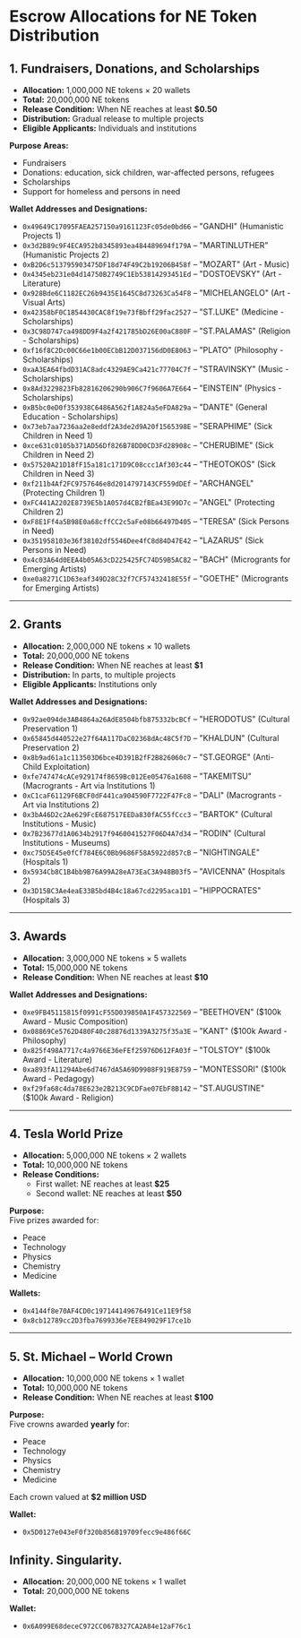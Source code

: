 # Escrow Allocations for NE Token Distribution

## 1. Fundraisers, Donations, and Scholarships

- **Allocation:** 1,000,000 NE tokens × 20 wallets  
- **Total:** 20,000,000 NE tokens  
- **Release Condition:** When NE reaches at least **$0.50**  
- **Distribution:** Gradual release to multiple projects  
- **Eligible Applicants:** Individuals and institutions  

**Purpose Areas:**
- Fundraisers  
- Donations: education, sick children, war-affected persons, refugees  
- Scholarships  
- Support for homeless and persons in need  

**Wallet Addresses and Designations:**
- `0x49649C17095FAEA257150a9161123Fc05de0bd66` – "GANDHI" (Humanistic Projects 1)  
- `0x3d2B89c9F4ECA952b8345893ea484489694f179A` – "MARTINLUTHER" (Humanistic Projects 2)  
- `0xB2D6c513795903475DF18d74F49C2b19206B458f` – "MOZART" (Art - Music)  
- `0x4345eb231e04d14750B2749C1Eb53814293451Ed` – "DOSTOEVSKY" (Art - Literature)  
- `0x928Bde6C1182EC26b9435E1645C8d73263Ca54F8` – "MICHELANGELO" (Art - Visual Arts)  
- `0x42358bF0C1854430CAC8f19e73fBbff29fac2527` – "ST.LUKE" (Medicine - Scholarships)  
- `0x3C98D747ca498DD9F4a2f421785bD26E00aC880F` – "ST.PALAMAS" (Religion - Scholarships)  
- `0xf16f8C2Dc00C66e1b00ECbB12D037156dD0E8063` – "PLATO" (Philosophy - Scholarships)  
- `0xaA3EA64fbdD31AC8adc4329AE9Ca421c77704C7f` – "STRAVINSKY" (Music - Scholarships)  
- `0x8Ad3229823Fb82816206290b906C7f9606A7E664` – "EINSTEIN" (Physics - Scholarships)  
- `0xB5bc0eD0f353938C6486A562f1A824a5eFDA829a` – "DANTE" (General Education - Scholarships)  
- `0x73eb7aa7236aa2e8eddf2A3de2d9A20f1565398E` – "SERAPHIME" (Sick Children in Need 1)  
- `0xce631c0105b371AD56Df826B78DD0CD3Fd28908c` – "CHERUBIME" (Sick Children in Need 2)  
- `0x57520A21D18fF15a181c171D9C08ccc1Af303c44` – "THEOTOKOS" (Sick Children in Need 3)  
- `0xf211b4Af2FC9757646e8d2014797143CF559dDEf` – "ARCHANGEL" (Protecting Children 1)  
- `0xFC441A2202E8739E5b1A057d4CB2fBEa43E99D7c` – "ANGEL" (Protecting Children 2)  
- `0xF8E1Ff4a5B98E0a68cffCC2c5aFe08b66497D405` – "TERESA" (Sick Persons in Need)  
- `0x351958103e36f38102df5546Dee4fC8d84D47E42` – "LAZARUS" (Sick Persons in Need)  
- `0x4c03A64d0EEA4b05A63cD225425FC74D59B5AC82` – "BACH" (Microgrants for Emerging Artists)  
- `0xe0a8271C1D63eaf349D28C32f7CF57432418E55f` – "GOETHE" (Microgrants for Emerging Artists)  

---

## 2. Grants

- **Allocation:** 2,000,000 NE tokens × 10 wallets  
- **Total:** 20,000,000 NE tokens  
- **Release Condition:** When NE reaches at least **$1**  
- **Distribution:** In parts, to multiple projects  
- **Eligible Applicants:** Institutions only  

**Wallet Addresses and Designations:**
- `0x92ae094de3AB4864a26AdE8504bfb875332bcBCf` – "HERODOTUS" (Cultural Preservation 1)  
- `0x65845d440522e27f64A117DaC02368dAc48C5f7D` – "KHALDUN" (Cultural Preservation 2)  
- `0x8b9ad61a1c113503D6bce4D391B2fF2B826060c7` – "ST.GEORGE" (Anti-Child Exploitation)  
- `0xfe747474cACe929174f8659Bc012Ee05476a1608` – "TAKEMITSU" (Macrogrants - Art via Institutions 1)  
- `0xC1caF61129F6BCF0dF441ca904590F7722F47Fc8` – "DALI" (Macrogrants - Art via Institutions 2)  
- `0x3bA46D2c2Ae629FcE687517EEDa830fAC55fCcc3` – "BARTOK" (Cultural Institutions - Music)  
- `0x7B23677d1A0634b2917f9460041527F06D4A7d34` – "RODIN" (Cultural Institutions - Museums)  
- `0xc75D5E45e0fCf784E6C0Bb9686F58A5922d857cB` – "NIGHTINGALE" (Hospitals 1)  
- `0x5934Cb8C1B4bb9B76A99A28eA73EaC3A948B03f5` – "AVICENNA" (Hospitals 2)  
- `0x3D15BC3Ae4eaE33B5bd4B4c18a67cd2295aca1D1` – "HIPPOCRATES" (Hospitals 3)  

---

## 3. Awards

- **Allocation:** 3,000,000 NE tokens × 5 wallets  
- **Total:** 15,000,000 NE tokens  
- **Release Condition:** When NE reaches at least **$10**  

**Wallet Addresses and Designations:**
- `0xe9FB45115815f0991cF55D039850A1F457322569` – "BEETHOVEN" ($100k Award - Music Composition)  
- `0x08869Ce5762D480F40c28876d1339A3275f35a3E` – "KANT" ($100k Award - Philosophy)  
- `0x825f498A7717c4a9766E36eFEf25976D612FA03f` – "TOLSTOY" ($100k Award - Literature)  
- `0xa893fA11294Abe6d7467dA5A69D9908F919E8759` – "MONTESSORI" ($100k Award - Pedagogy)  
- `0xf29fa68c4da78E623e2B213C9CDFae07EbF8B142` – "ST.AUGUSTINE" ($100k Award - Religion)  

---

## 4. Tesla World Prize

- **Allocation:** 5,000,000 NE tokens × 2 wallets  
- **Total:** 10,000,000 NE tokens  
- **Release Conditions:**  
  - First wallet: NE reaches at least **$25**  
  - Second wallet: NE reaches at least **$50**

**Purpose:**  
Five prizes awarded for:
- Peace  
- Technology  
- Physics  
- Chemistry  
- Medicine  

**Wallets:**
- `0x4144f8e70AF4CD0c197144149676491Ce11E9f58`  
- `0x8cb12789cc2D3fba7699336e7EE849029F17ce1b`  

---

## 5. St. Michael – World Crown

- **Allocation:** 10,000,000 NE tokens × 1 wallet  
- **Total:** 10,000,000 NE tokens  
- **Release Condition:** When NE reaches at least **$100**

**Purpose:**  
Five crowns awarded **yearly** for:
- Peace  
- Technology  
- Physics  
- Chemistry  
- Medicine  

Each crown valued at **$2 million USD**

**Wallet:**
- `0x5D0127e043eF0f320b856B19709fecc9e486f66C`  

## Infinity.  Singularity.
- **Allocation:** 20,000,000 NE tokens × 1 wallet  
- **Total:** 20,000,000 NE tokens  

**Wallet:**
- `0x6A099E68deceC972CC067B327CA2A84e12aF76c1`

